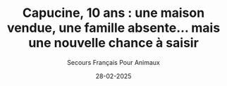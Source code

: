 ---
title: "Capucine, 10 ans : une maison vendue, une famille absente… mais une nouvelle chance à saisir"
slug: "capucine"
date: "28-02-2025"
author: "Secours Français Pour Animaux"
image: "/animalsAdopt/Capucine.webp"
text1: |
  Un foyer qui disparaît, une chatte qui se retrouve seule
  Il y a quelques jours encore, Capucine vivait tranquillement dans sa maison, aux côtés de sa maîtresse. Un endroit qu’elle connaissait par cœur, où chaque meuble portait son odeur, où chaque recoin lui était familier.
  Mais tout a changé.
  Sa propriétaire, âgée, a dû partir en EHPAD. La maison, vidée et vendue, ne serait plus jamais la sienne. Et Capucine ? Personne dans la famille ne pouvait l’accueillir. Elle était devenue un souvenir laissé derrière une porte close.
text2: |
  Une transition en douceur : l’importance des familles d’accueil
  Heureusement, elle n’a pas fini dehors.
  Au Secours Français pour Animaux, nous avons immédiatement cherché une solution temporaire pour éviter qu’elle ne ressente trop brutalement l’abandon. Capucine a été placée en famille d’accueil, un foyer chaleureux où elle peut reprendre confiance et s’adapter à sa nouvelle réalité.
  Elle a mis quelques jours à comprendre. À chercher des repères dans ce nouvel endroit. À comprendre pourquoi sa maîtresse ne revenait pas. Mais, peu à peu, elle s’apaise
text3: |
  À la recherche d’une nouvelle famille, pour toujours cette fois
  Capucine est une chatte calme, douce et discrète. Elle n’a plus l’énergie d’un chaton, mais elle sait apprécier les instants de tendresse et la tranquillité.
  Ce qu’elle attend maintenant, c’est un foyer stable, une présence rassurante, quelqu’un qui saura lui redonner confiance en l’avenir. Elle n’a pas besoin de grand-chose : un coin douillet, des caresses et la certitude qu’elle ne sera plus jamais laissée derrière.
text4: |
  Pourquoi adopter un chat adulte ?
  🐾 Ils sont posés et s’adaptent vite à une nouvelle vie
  🐾 Ils sont moins exigeants qu’un chaton en matière d’attention et d’énergie
  🐾 Ils savent apprécier chaque instant de douceur et vous le rendent mille fois
  Adopter un chat comme Capucine, c’est offrir une seconde chance à un animal qui en a déjà trop perdu.
text5: |
  Rejoignez le Secours Français pour Animaux et donnez à Capucine la maison qu’elle mérite.
text6: |
  Aucun chat ne devrait perdre son foyer deux fois.
---